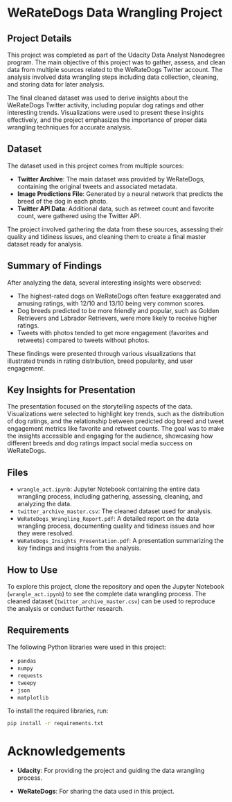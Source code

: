# WeRateDogs Data Wrangling Project

## Project Details

This project was completed as part of the Udacity Data Analyst Nanodegree program. The main objective of this project was to gather, assess, and clean data from multiple sources related to the WeRateDogs Twitter account. The analysis involved data wrangling steps including data collection, cleaning, and storing data for later analysis.

The final cleaned dataset was used to derive insights about the WeRateDogs Twitter activity, including popular dog ratings and other interesting trends. Visualizations were used to present these insights effectively, and the project emphasizes the importance of proper data wrangling techniques for accurate analysis.

## Dataset

The dataset used in this project comes from multiple sources:

- **Twitter Archive**: The main dataset was provided by WeRateDogs, containing the original tweets and associated metadata.
- **Image Predictions File**: Generated by a neural network that predicts the breed of the dog in each photo.
- **Twitter API Data**: Additional data, such as retweet count and favorite count, were gathered using the Twitter API.

The project involved gathering the data from these sources, assessing their quality and tidiness issues, and cleaning them to create a final master dataset ready for analysis.

## Summary of Findings

After analyzing the data, several interesting insights were observed:

- The highest-rated dogs on WeRateDogs often feature exaggerated and amusing ratings, with 12/10 and 13/10 being very common scores.
- Dog breeds predicted to be more friendly and popular, such as Golden Retrievers and Labrador Retrievers, were more likely to receive higher ratings.
- Tweets with photos tended to get more engagement (favorites and retweets) compared to tweets without photos.

These findings were presented through various visualizations that illustrated trends in rating distribution, breed popularity, and user engagement.

## Key Insights for Presentation

The presentation focused on the storytelling aspects of the data. Visualizations were selected to highlight key trends, such as the distribution of dog ratings, and the relationship between predicted dog breed and tweet engagement metrics like favorite and retweet counts. The goal was to make the insights accessible and engaging for the audience, showcasing how different breeds and dog ratings impact social media success on WeRateDogs.

## Files

- `wrangle_act.ipynb`: Jupyter Notebook containing the entire data wrangling process, including gathering, assessing, cleaning, and analyzing the data.
- `twitter_archive_master.csv`: The cleaned dataset used for analysis.
- `WeRateDogs_Wrangling_Report.pdf`: A detailed report on the data wrangling process, documenting quality and tidiness issues and how they were resolved.
- `WeRateDogs_Insights_Presentation.pdf`: A presentation summarizing the key findings and insights from the analysis.

## How to Use

To explore this project, clone the repository and open the Jupyter Notebook (`wrangle_act.ipynb`) to see the complete data wrangling process. The cleaned dataset (`twitter_archive_master.csv`) can be used to reproduce the analysis or conduct further research.

## Requirements

The following Python libraries were used in this project:

- `pandas`
- `numpy`
- `requests`
- `tweepy`
- `json`
- `matplotlib`

To install the required libraries, run:

```sh
pip install -r requirements.txt
```

# Acknowledgements

- **Udacity**: For providing the project and guiding the data wrangling process.

- **WeRateDogs**: For sharing the data used in this project.
